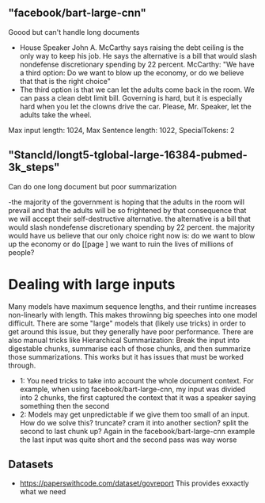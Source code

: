 ## "facebook/bart-large-cnn"

Goood but can't handle long documents

- House Speaker John A. McCarthy says raising the debt ceiling is the only way to keep his job. He says the alternative is a bill that would slash nondefense discretionary spending by 22 percent. McCarthy: "We have a third option: Do we want to blow up the economy, or do we believe that that is the right choice"
- The third option is that we can let the adults come back in the room. We can pass a clean debt limit bill. Governing is hard, but it is especially hard when you let the clowns drive the car. Please, Mr. Speaker, let the adults take the wheel.

Max input length: 1024, Max Sentence length: 1022, SpecialTokens: 2

## "Stancld/longt5-tglobal-large-16384-pubmed-3k_steps"

Can do one long document but poor summarization

 -the majority of the government is hoping that the adults in the room will prevail and that the adults will be so frightened by that consequence that we will accept their self-destructive alternative. the alternative is a bill that would slash nondefense discretionary spending by 22 percent. the majority would have us believe that our only choice right now is: do we want to blow up the economy or do [[page ] we want to ruin the lives of millions of people?


# Dealing with large inputs
Many models have maximum sequence lengths, and their runtime increases non-linearly with length. This makes throwinng big speeches into one model difficult.
There are some "large" models that (likely use tricks) in order to get around this issue, but they generally have poor performance.
There are also manual tricks like Hierarchical Summarization: Break the input into digestable chunks, summarise each of those chunks, and then summarize those summarizations. This works but it has issues that must be worked through.
- 1: You need tricks to take into account the whole document context. For example, when using facebook/bart-large-cnn, my input was divided into 2 chunks, the first captured the context that it was a speaker saying something then the second 
- 2: Models may get unpredictable if we give them too small of an input. How do we solve this? truncate? cram it into another section? split the second to last chunk up? Again in the facebook/bart-large-cnn example the last input was quite short and the second pass was way worse


## Datasets
- https://paperswithcode.com/dataset/govreport This provides exxactly what we need